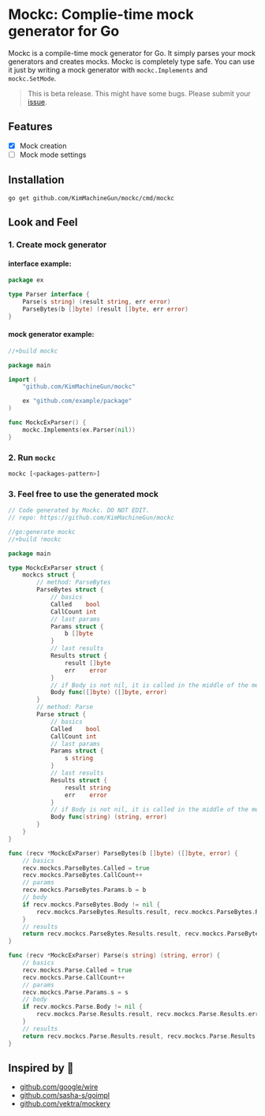 # Mockc: Complie-time mock generator for Go
Mockc is a compile-time mock generator for Go. It simply parses your mock generators and creates mocks. Mockc is completely type safe. You can use it just by writing a mock generator with `mockc.Implements` and `mockc.SetMode`.

> This is beta release. This might have some bugs. Please submit your [issue](https://github.com/KimMachineGun/mockc/issues/new).

## Features
- [x] Mock creation
- [ ] Mock mode settings

## Installation
```
go get github.com/KimMachineGun/mockc/cmd/mockc
```

## Look and Feel
### 1. Create mock generator
#### interface example:
```go
package ex

type Parser interface {
	Parse(s string) (result string, err error)
	ParseBytes(b []byte) (result []byte, err error)
}
```
#### mock generator example:
```go
//+build mockc

package main

import (
	"github.com/KimMachineGun/mockc"

	ex "github.com/example/package"
)

func MockcExParser() {
	mockc.Implements(ex.Parser(nil))
}
```
### 2. Run `mockc`
```sh
mockc [<packages-pattern>]
```
### 3. Feel free to use the generated mock
```go
// Code generated by Mockc. DO NOT EDIT.
// repo: https://github.com/KimMachineGun/mockc

//go:generate mockc
//+build !mockc

package main

type MockcExParser struct {
	mockcs struct {
		// method: ParseBytes
		ParseBytes struct {
			// basics
			Called    bool
			CallCount int
			// last params
			Params struct {
				b []byte
			}
			// last results
			Results struct {
				result []byte
				err    error
			}
			// if Body is not nil, it is called in the middle of the method.
			Body func([]byte) ([]byte, error)
		}
		// method: Parse
		Parse struct {
			// basics
			Called    bool
			CallCount int
			// last params
			Params struct {
				s string
			}
			// last results
			Results struct {
				result string
				err    error
			}
			// if Body is not nil, it is called in the middle of the method.
			Body func(string) (string, error)
		}
	}
}

func (recv *MockcExParser) ParseBytes(b []byte) ([]byte, error) {
	// basics
	recv.mockcs.ParseBytes.Called = true
	recv.mockcs.ParseBytes.CallCount++
	// params
	recv.mockcs.ParseBytes.Params.b = b
	// body
	if recv.mockcs.ParseBytes.Body != nil {
		recv.mockcs.ParseBytes.Results.result, recv.mockcs.ParseBytes.Results.err = recv.mockcs.ParseBytes.Body(b)
	}
	// results
	return recv.mockcs.ParseBytes.Results.result, recv.mockcs.ParseBytes.Results.err
}

func (recv *MockcExParser) Parse(s string) (string, error) {
	// basics
	recv.mockcs.Parse.Called = true
	recv.mockcs.Parse.CallCount++
	// params
	recv.mockcs.Parse.Params.s = s
	// body
	if recv.mockcs.Parse.Body != nil {
		recv.mockcs.Parse.Results.result, recv.mockcs.Parse.Results.err = recv.mockcs.Parse.Body(s)
	}
	// results
	return recv.mockcs.Parse.Results.result, recv.mockcs.Parse.Results.err
}
```

## Inspired by 🙏
- [github.com/google/wire](https://github.com/google/wire)
- [github.com/sasha-s/goimpl](https://github.com/sasha-s/goimpl)
- [github.com/vektra/mockery](https://github.com/vektra/mockery)
